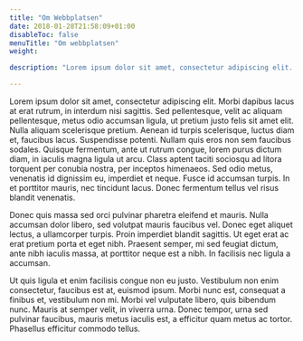 ```yaml
---
title: "Om Webbplatsen"
date: 2018-01-28T21:58:09+01:00
disableToc: false
menuTitle: "Om webbplatsen"
weight: 

description: "Lorem ipsum dolor sit amet, consectetur adipiscing elit. Morbi dapibus lacus at erat rutrum, in interdum nisi sagittis. Sed pellentesque, velit ac aliquam pellentesque, metus odio accumsan ligula, ut pretium justo felis sit amet elit. "

---      
```

Lorem ipsum dolor sit amet, consectetur adipiscing elit. Morbi dapibus lacus at erat rutrum, in interdum nisi sagittis. Sed pellentesque, velit ac aliquam pellentesque, metus odio accumsan ligula, ut pretium justo felis sit amet elit. Nulla aliquam scelerisque pretium. Aenean id turpis scelerisque, luctus diam et, faucibus lacus. Suspendisse potenti. Nullam quis eros non sem faucibus sodales. Quisque fermentum, ante ut rutrum congue, lorem purus dictum diam, in iaculis magna ligula ut arcu. Class aptent taciti sociosqu ad litora torquent per conubia nostra, per inceptos himenaeos. Sed odio metus, venenatis id dignissim eu, imperdiet et neque. Fusce id accumsan turpis. In et porttitor mauris, nec tincidunt lacus. Donec fermentum tellus vel risus blandit venenatis.

Donec quis massa sed orci pulvinar pharetra eleifend et mauris. Nulla accumsan dolor libero, sed volutpat mauris faucibus vel. Donec eget aliquet lectus, a ullamcorper turpis. Proin imperdiet blandit sagittis. Ut eget erat ac erat pretium porta et eget nibh. Praesent semper, mi sed feugiat dictum, ante nibh iaculis massa, at porttitor neque est a nibh. In facilisis nec ligula a accumsan.

Ut quis ligula et enim facilisis congue non eu justo. Vestibulum non enim consectetur, faucibus est at, euismod ipsum. Morbi nunc est, consequat a finibus et, vestibulum non mi. Morbi vel vulputate libero, quis bibendum nunc. Mauris at semper velit, in viverra urna. Donec tempor, urna sed pulvinar faucibus, mauris metus iaculis est, a efficitur quam metus ac tortor. Phasellus efficitur commodo tellus.


            
            


